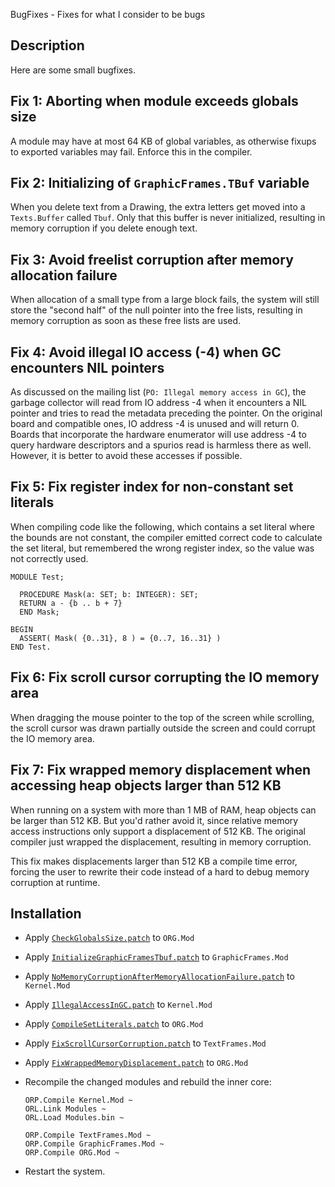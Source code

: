 BugFixes - Fixes for what I consider to be bugs

Description
-----------

Here are some small bugfixes.


Fix 1: Aborting when module exceeds globals size
------------------------------------------------

A module may have at most 64 KB of global variables, as otherwise fixups to
exported variables may fail. Enforce this in the compiler.


Fix 2: Initializing of `GraphicFrames.TBuf` variable
----------------------------------------------------

When you delete text from a Drawing, the extra letters get moved into a `Texts.Buffer` called `Tbuf`.
Only that this buffer is never initialized, resulting in memory corruption if you delete enough text.


Fix 3: Avoid freelist corruption after memory allocation failure
----------------------------------------------------------------

When allocation of a small type from a large block fails, the system will still store
the "second half" of the null pointer into the free lists, resulting in memory corruption
as soon as these free lists are used.


Fix 4: Avoid illegal IO access (-4) when GC encounters NIL pointers
-------------------------------------------------------------------

As discussed on the mailing list (`PO: Illegal memory access in GC`), the garbage collector
will read from IO address -4 when it encounters a NIL pointer and tries to read the metadata
preceding the pointer. On the original board and compatible ones, IO address -4 is unused and
will return 0. Boards that incorporate the hardware enumerator will use address -4 to query
hardware descriptors and a spurios read is harmless there as well. However, it is better to
avoid these accesses if possible.


Fix 5: Fix register index for non-constant set literals
-------------------------------------------------------

When compiling code like the following, which contains a set literal where the bounds are
not constant, the compiler emitted correct code to calculate the set literal, but remembered
the wrong register index, so the value was not correctly used.

```
MODULE Test;

  PROCEDURE Mask(a: SET; b: INTEGER): SET;
  RETURN a - {b .. b + 7}
  END Mask;

BEGIN
  ASSERT( Mask( {0..31}, 8 ) = {0..7, 16..31} )
END Test.
```


Fix 6: Fix scroll cursor corrupting the IO memory area
------------------------------------------------------

When dragging the mouse pointer to the top of the screen while scrolling, the scroll cursor
was drawn partially outside the screen and could corrupt the IO memory area.


Fix 7: Fix wrapped memory displacement when accessing heap objects larger than 512 KB
-------------------------------------------------------------------------------------

When running on a system with more than 1 MB of RAM, heap objects can be larger than 512 KB.
But you'd rather avoid it, since relative memory access instructions only support a displacement
of 512 KB. The original compiler just wrapped the displacement, resulting in memory corruption.

This fix makes displacements larger than 512 KB a compile time error, forcing the user to rewrite
their code instead of a hard to debug memory corruption at runtime.


Installation
------------

- Apply [`CheckGlobalsSize.patch`](CheckGlobalsSize.patch) to `ORG.Mod`

- Apply [`InitializeGraphicFramesTbuf.patch`](InitializeGraphicFramesTbuf.patch) to `GraphicFrames.Mod`

- Apply [`NoMemoryCorruptionAfterMemoryAllocationFailure.patch`](NoMemoryCorruptionAfterMemoryAllocationFailure.patch) to `Kernel.Mod`

- Apply [`IllegalAccessInGC.patch`](IllegalAccessInGC.patch) to `Kernel.Mod`

- Apply [`CompileSetLiterals.patch`](CompileSetLiterals.patch) to `ORG.Mod`

- Apply [`FixScrollCursorCorruption.patch`](FixScrollCursorCorruption.patch) to `TextFrames.Mod`

- Apply [`FixWrappedMemoryDisplacement.patch`](FixWrappedMemoryDisplacement.patch) to `ORG.Mod`

- Recompile the changed modules and rebuild the inner core:

      ORP.Compile Kernel.Mod ~
      ORL.Link Modules ~
      ORL.Load Modules.bin ~

      ORP.Compile TextFrames.Mod ~
      ORP.Compile GraphicFrames.Mod ~
      ORP.Compile ORG.Mod ~

- Restart the system.
